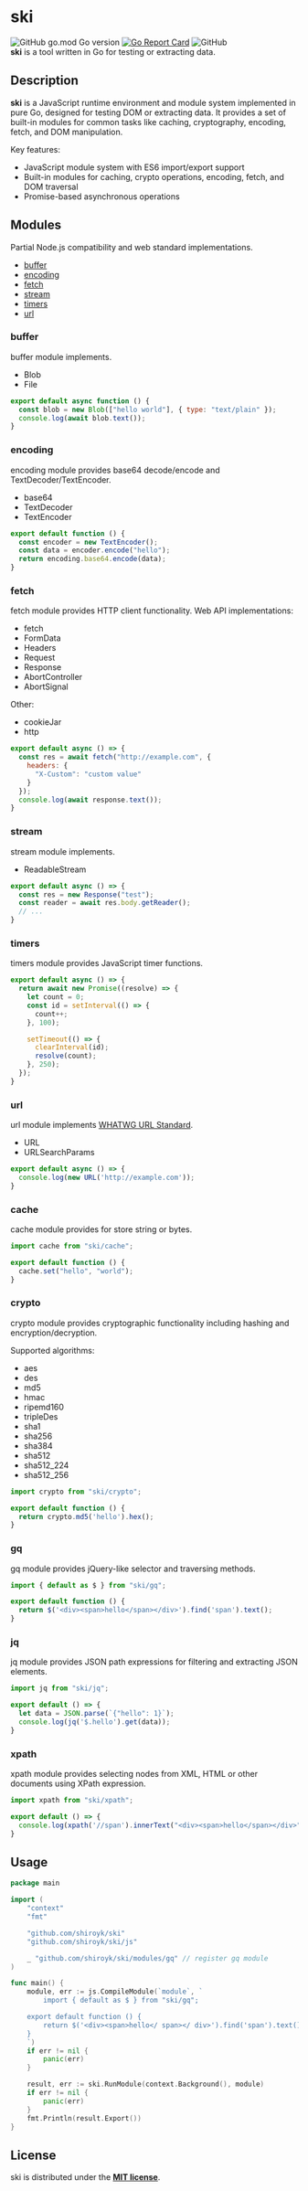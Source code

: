 # ski
![GitHub go.mod Go version](https://img.shields.io/github/go-mod/go-version/shiroyk/ski)
[![Go Report Card](https://goreportcard.com/badge/github.com/shiroyk/ski)](https://goreportcard.com/report/github.com/shiroyk/ski)
![GitHub](https://img.shields.io/github/license/shiroyk/ski)<br/>
**ski** is a tool written in Go for testing or extracting data.<br/>

## Description
**ski** is a JavaScript runtime environment and module system implemented in pure Go, designed for testing DOM or extracting data. It provides a set of built-in modules for common tasks like caching, cryptography, encoding, fetch, and DOM manipulation.

Key features:
- JavaScript module system with ES6 import/export support
- Built-in modules for caching, crypto operations, encoding, fetch, and DOM traversal
- Promise-based asynchronous operations

## Modules
Partial Node.js compatibility and web standard implementations.
- [buffer](#buffer)
- [encoding](#encoding)
- [fetch](#fetch)
- [stream](#stream)
- [timers](#timers)
- [url](#url)
### buffer
buffer module implements.
- Blob
- File
```js
export default async function () {
  const blob = new Blob(["hello world"], { type: "text/plain" });
  console.log(await blob.text());
}
```
### encoding
encoding module provides base64 decode/encode and TextDecoder/TextEncoder.
- base64
- TextDecoder
- TextEncoder
```js
export default function () {
  const encoder = new TextEncoder();
  const data = encoder.encode("hello");
  return encoding.base64.encode(data);
}
```
### fetch
fetch module provides HTTP client functionality. Web API implementations:
- fetch
- FormData
- Headers
- Request
- Response
- AbortController
- AbortSignal

Other:
- cookieJar
- http
```js
export default async () => {
  const res = await fetch("http://example.com", {
    headers: {
      "X-Custom": "custom value"
    }
  });
  console.log(await response.text());
}
```
### stream
stream module implements.
- ReadableStream
```js
export default async () => {
  const res = new Response("test");
  const reader = await res.body.getReader();
  // ...
}
```
### timers
timers module provides JavaScript timer functions.
```js
export default async () => {
  return await new Promise((resolve) => {
    let count = 0;
    const id = setInterval(() => {
      count++;
    }, 100);

    setTimeout(() => {
      clearInterval(id);
      resolve(count);
    }, 250);
  });
}
```
### url
url module implements [WHATWG URL Standard](https://url.spec.whatwg.org/).
- URL
- URLSearchParams
```js
export default async () => {
  console.log(new URL('http://example.com'));
}
```
### cache
cache module provides for store string or bytes.
```js
import cache from "ski/cache";

export default function () {
  cache.set("hello", "world");
}
```
### crypto
crypto module provides cryptographic functionality including hashing and encryption/decryption.

Supported algorithms:

- aes
- des
- md5
- hmac
- ripemd160
- tripleDes
- sha1
- sha256
- sha384
- sha512
- sha512_224
- sha512_256
```js
import crypto from "ski/crypto";

export default function () {
  return crypto.md5('hello').hex();
}
```
### gq
gq module provides jQuery-like selector and traversing methods.
```js
import { default as $ } from "ski/gq";

export default function () {
  return $('<div><span>hello</span></div>').find('span').text();
}
```
### jq
jq module provides JSON path expressions for filtering and extracting JSON elements.
```js
import jq from "ski/jq";

export default () => {
  let data = JSON.parse(`{"hello": 1}`);
  console.log(jq('$.hello').get(data));
}
```
### xpath
xpath module provides selecting nodes from XML, HTML or other documents using XPath expression.
```js
import xpath from "ski/xpath";

export default () => {
  console.log(xpath('//span').innerText("<div><span>hello</span></div>"));
}
```

## Usage

```go
package main

import (
	"context"
	"fmt"

	"github.com/shiroyk/ski"
	"github.com/shiroyk/ski/js"

	_ "github.com/shiroyk/ski/modules/gq" // register gq module
)

func main() {
	module, err := js.CompileModule(`module`, `
        import { default as $ } from "ski/gq";

	export default function () {
	    return $('<div><span>hello</ span></ div>').find('span').text();
	}
	`)
	if err != nil {
		panic(err)
	}

	result, err := ski.RunModule(context.Background(), module)
	if err != nil {
		panic(err)
	}
	fmt.Println(result.Export())
}
```
## License
ski is distributed under the [**MIT license**](https://github.com/shiroyk/ski/blob/master/LICENSE.md).

